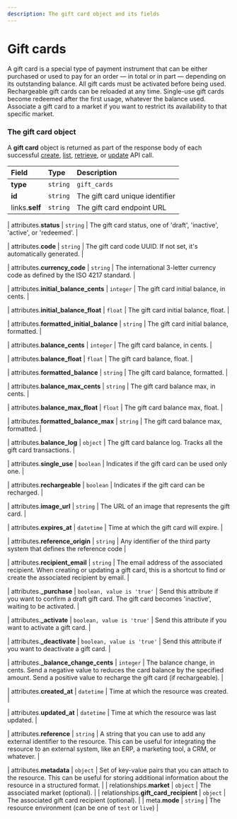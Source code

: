 ```yaml
---
description: The gift card object and its fields
---
```


# Gift cards

A gift card is a special type of payment instrument that can be either purchased or used to pay for an order — in total or in part — depending on its outstanding balance. All gift cards must be activated before being used. Rechargeable gift cards can be reloaded at any time. Single-use gift cards become redeemed after the first usage, whatever the balance used. Associate a gift card to a market if you want to restrict its availability to that specific market.


### The gift card object

A **gift card** object is returned as part of the response body of each successful
[create](https://docs.commercelayer.io/api/resources/gift_cards/create_gift_card),
[list](https://docs.commercelayer.io/api/resources/gift_cards/list_gift_cards),
[retrieve](https://docs.commercelayer.io/api/resources/gift_cards/retrieve_gift_card),
or [update](https://docs.commercelayer.io/api/resources/gift_cards/update_gift_card) API call.

| Field | Type | Description |
| :--- | :--- | :--- |
| **type** | `string` | `gift_cards` |
| **id** | `string` | The gift card unique identifier |
| links.**self** | `string` | The gift card endpoint URL |

| attributes.**status** | `string` | The gift card status, one of 'draft', 'inactive', 'active', or 'redeemed'. |

| attributes.**code** | `string` | The gift card code UUID. If not set, it's automatically generated. |

| attributes.**currency\_code** | `string` | The international 3-letter currency code as defined by the ISO 4217 standard. |

| attributes.**initial\_balance\_cents** | `integer` | The gift card initial balance, in cents. |

| attributes.**initial\_balance\_float** | `float` | The gift card initial balance, float. |

| attributes.**formatted\_initial\_balance** | `string` | The gift card initial balance, formatted. |

| attributes.**balance\_cents** | `integer` | The gift card balance, in cents. |

| attributes.**balance\_float** | `float` | The gift card balance, float. |

| attributes.**formatted\_balance** | `string` | The gift card balance, formatted. |

| attributes.**balance\_max\_cents** | `string` | The gift card balance max, in cents. |

| attributes.**balance\_max\_float** | `float` | The gift card balance max, float. |

| attributes.**formatted\_balance\_max** | `string` | The gift card balance max, formatted. |

| attributes.**balance\_log** | `object` | The gift card balance log. Tracks all the gift card transactions. |

| attributes.**single\_use** | `boolean` | Indicates if the gift card can be used only one. |

| attributes.**rechargeable** | `boolean` | Indicates if the gift card can be recharged. |

| attributes.**image\_url** | `string` | The URL of an image that represents the gift card. |

| attributes.**expires\_at** | `datetime` | Time at which the gift card will expire. |

| attributes.**reference\_origin** | `string` | Any identifier of the third party system that defines the reference code |

| attributes.**recipient\_email** | `string` | The email address of the associated recipient. When creating or updating a gift card, this is a shortcut to find or create the associated recipient by email. |

| attributes.**\_purchase** | `boolean, value is 'true'` | Send this attribute if you want to confirm a draft gift card. The gift card becomes 'inactive', waiting to be activated. |

| attributes.**\_activate** | `boolean, value is 'true'` | Send this attribute if you want to activate a gift card. |

| attributes.**\_deactivate** | `boolean, value is 'true'` | Send this attribute if you want to deactivate a gift card. |

| attributes.**\_balance\_change\_cents** | `integer` | The balance change, in cents. Send a negative value to reduces the card balance by the specified amount. Send a positive value to recharge the gift card (if rechargeable). |

| attributes.**created\_at** | `datetime` | Time at which the resource was created. |

| attributes.**updated\_at** | `datetime` | Time at which the resource was last updated. |

| attributes.**reference** | `string` | A string that you can use to add any external identifier to the resource. This can be useful for integrating the resource to an external system, like an ERP, a marketing tool, a CRM, or whatever. |

| attributes.**metadata** | `object` | Set of key-value pairs that you can attach to the resource. This can be useful for storing additional information about the resource in a structured format. |
| relationships.**market** | `object` | The associated market (optional). |
| relationships.**gift\_card\_recipient** | `object` | The associated gift card recipient (optional). |
| meta.**mode** | `string` | The resource environment \(can be one of `test` or `live`\) |

